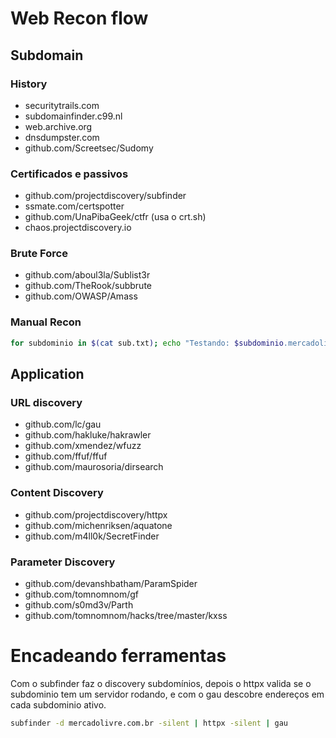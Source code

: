 # Web Recon flow
## Subdomain

### History
- securitytrails.com
- subdomainfinder.c99.nl
- web.archive.org
- dnsdumpster.com
- github.com/Screetsec/Sudomy

### Certificados e passivos
- github.com/projectdiscovery/subfinder
- ssmate.com/certspotter
- github.com/UnaPibaGeek/ctfr (usa o crt.sh)
- chaos.projectdiscovery.io

### Brute Force
- github.com/aboul3la/Sublist3r
- github.com/TheRook/subbrute
- github.com/OWASP/Amass

### Manual Recon

```bash
for subdominio in $(cat sub.txt); echo "Testando: $subdominio.mercadolivre.com.br"; host "$subdominio.mercadolivre.com.br" | grep -v 'NXDOMAIN'; done;
```

## Application

### URL discovery
- github.com/lc/gau 
- github.com/hakluke/hakrawler 
- github.com/xmendez/wfuzz 
- github.com/ffuf/ffuf 
- github.com/maurosoria/dirsearch

### Content Discovery
- github.com/projectdiscovery/httpx
- github.com/michenriksen/aquatone
- github.com/m4ll0k/SecretFinder

### Parameter Discovery
- github.com/devanshbatham/ParamSpider
- github.com/tomnomnom/gf
- github.com/s0md3v/Parth
- github.com/tomnomnom/hacks/tree/master/kxss

# Encadeando ferramentas
Com o subfinder faz o discovery subdomínios, depois o httpx valida se o subdominio tem um servidor rodando, e com o gau descobre endereços em cada subdominio ativo.

```bash
subfinder -d mercadolivre.com.br -silent | httpx -silent | gau
```